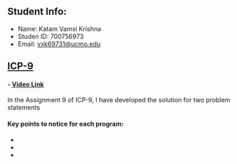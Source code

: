 ## Student Info:
- Name: Katam Vamsi Krishna
- Studen ID: 700756973
- Email: vxk69731@ucmo.edu

## [ICP-9](https://github.com/kvamsi7/mscs/blob/mscs_nn/CS5720-Neural%20Network%20and%20Deep%20Learning/Assignments/ICP-9/ICP-9.ipynb)
 #### - [Video Link](https://drive.google.com/file/d/1MeNYO1BXYfBGNLFf8--UP8_LWzI6N0gw/view?usp=drive_link)

 In the Assignment 9 of ICP-9, I have developed the solution for two problem statements

#### Key points to notice for each program:
  - 
  - 
  - 


